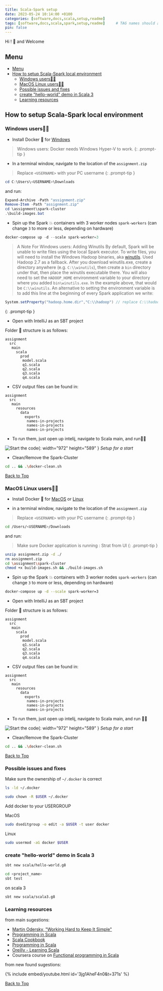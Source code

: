 ```yaml
---
title: Scala-Spark setup
date: 2023-05-24 10:14:00 +0100
categories: [software,docs,scala,setup,readme]
tags: [software,docs,scala,spark,setup,readme]     # TAG names should always be lowercase
pin: false
---
```


Hi ! 👋 and Welcome

## Menu

- [Menu](#menu)
- [How to setup Scala-Spark local environment](#how-to-setup-scala-spark-local-environment)
  - [Windows users👩‍💻](#windows-users)
  - [MacOS Linux users👩‍💻](#macos-linux-users)
  - [Possible issues and fixes](#possible-issues-and-fixes)
  - [create "hello-world" demo in Scala 3](#create-hello-world-demo-in-scala-3)
  - [Learning resources](#learning-resources)

## How to setup Scala-Spark local environment

### Windows users👩‍💻

- Install Docker 🐳 for [Windows](https://docs.docker.com/desktop/install/windows-install/)

> Windows users: Docker needs Windows Hyper-V to work.
{: .prompt-tip }

- In a terminal window, navigate to the location of the `assignment.zip`

> Replace `<USERNAME>` with your PC username
{: .prompt-tip }

```powershell
cd C:\Users\<USERNAME>\Downloads
```

and run:

```powershell
Expand-Archive -Path "assignment.zip"
Remove-Item -Path "assignment.zip"
cd \assignment\spark-cluster
.\build-images.bat
```

- Spin up the Spark 💥 containers with 3 worker nodes `spark-workers` (can change `3` to more or less, depending on hardware)

```powershell
docker-compose up -d --scale spark-worker=3
```

> A Note For Windows users: Adding Winutils
> By default, Spark will be unable to write files using the local Spark executor. To write files, you will need to install the Windows Hadoop binaries, aka [winutils](https://github.com/cdarlint/winutils). Used Hadoop 2.7 as a fallback.
> After you download winutils.exe, create a directory anywhere (e.g. `C:\\winutils`), then create a `bin` directory under that, then place the winutils executable there.
> You will also need to set the `HADOOP_HOME` environment variable to your directory where you added `bin\winutils.exe`. In the example above, that would be `C:\\winutils`.
> An alternative to setting the environment variable is to add this line at the beginning of every Spark application we write:

```scala
System.setProperty("hadoop.home.dir","C:\\hadoop") // replace C:\\hadoop with your actual directory
```

{: .prompt-tip }

- Open with IntelliJ as an SBT project

Folder 📂 structure is as follows:

```tree
assignment
  src
   main
     scala
       prod
        model.scala
        q1.scala
        q2.scala
        q3.scala
        q4.scala
```

- CSV output files can be found in:

```tree
assignment
  src
   main
     resources
       data
         exports
          names-in-projects
          names-in-projects
          names-in-projects
```

- To run them, just open up intelij, navigate to Scala main, and run🏃‍♀️

![Start the code](/assets/img/start.png){: width="972" height="589" }
_Setup for a start_

- Clean/Remove the Spark-Cluster

```bash
cd .. && .\docker-clean.sh
```

[Back to Top](#menu)

### MacOS Linux users👩‍💻

- Install Docker 🐳 for [MacOS](https://docs.docker.com/desktop/install/mac-install/) or [Linux](https://docs.docker.com/desktop/install/linux-install/)

- in a terminal window, navigate to the location of the `assignment.zip`

> Replace `<USERNAME>` with your PC username
{: .prompt-tip }

```bash
cd /Users/<USERNAME>/Downloads
```

and run:

> Make sure Docker application is running : Strat from UI
{: .prompt-tip }

```bash
unzip assignment.zip -d ./
rm assignment.zip
cd \assignment\spark-cluster
chmod +x build-images.sh && ./build-images.sh
```

- Spin up the Spark 💥 containers with 3 worker nodes `spark-workers` (can change `3` to more or less, depending on hardware)

```bash
docker-compose up -d --scale spark-worker=3
```

- Open with IntelliJ as an SBT project

Folder 📂 structure is as follows:

```tree
assignment
  src
   main
     scala
       prod
        model.scala
        q1.scala
        q2.scala
        q3.scala
        q4.scala
```

- CSV output files can be found in:

```tree
assignment
  src
   main
     resources
       data
         exports
          names-in-projects
          names-in-projects
          names-in-projects
```

- To run them, just open up intelij, navigate to Scala main, and run 🏃‍♀️

![Start the code](/assets/img/start.png){: width="972" height="589" }
_Setup for a start_

- Clean/Remove the Spark-Cluster

```bash
cd .. && .\docker-clean.sh
```

[Back to Top](#menu)

### Possible issues and fixes

Make sure the ownership of `~/.docker` is correct

```bash
ls -ld ~/.docker
```

```bash
sudo chown -R $USER ~/.docker
```

Add docker to your USERGROUP

MacOS

```bash
sudo dseditgroup -o edit -a $USER -t user docker
```

Linux

```bash
sudo usermod -aG docker $USER
```

### create "hello-world" demo in Scala 3

```bash
sbt new scala/hello-world.g8
```

```bash
cd <project_name>
sbt test
```

on scala 3

```bash
sbt new scala/scala3.g8
```

### Learning resources

from main sugestions:

- [Martin Odersky, "Working Hard to Keep It Simple"](https://www.youtube.com/watch?v=3jg1AheF4n0&t=371s)
- [Programming in Scala](http://www.artima.com/pins1ed/)
- [Scala Cookbook](http://scalacookbook.com/)
- [Programming in Scala](http://www.artima.com/pins1ed/)
- [Oreilly - Learning Scala](https://www.oreilly.com/library/view/learning-scala/9781449368814/)
- Coursera course on [Functional programming in Scala](https://www.coursera.org/learn/progfun1)

from new found sugestions:

{% include embed/youtube.html id='3jg1AheF4n0&t=371s' %}

[Back to Top](#menu)
